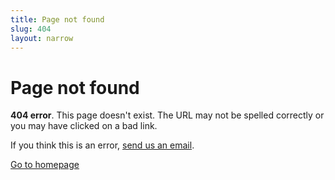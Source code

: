 ```yaml
---
title: Page not found
slug: 404
layout: narrow
---
```

# Page not found

**404 error**. This page doesn't exist. The URL may not be spelled correctly or you may have clicked on a bad link.

If you think this is an error, [send us an email](mailto:online@media.ucla.edu).

<a href="{{ site.url }}" class="button large" style="display: block; margin-left: auto; margin-right: auto">Go to homepage</a>
